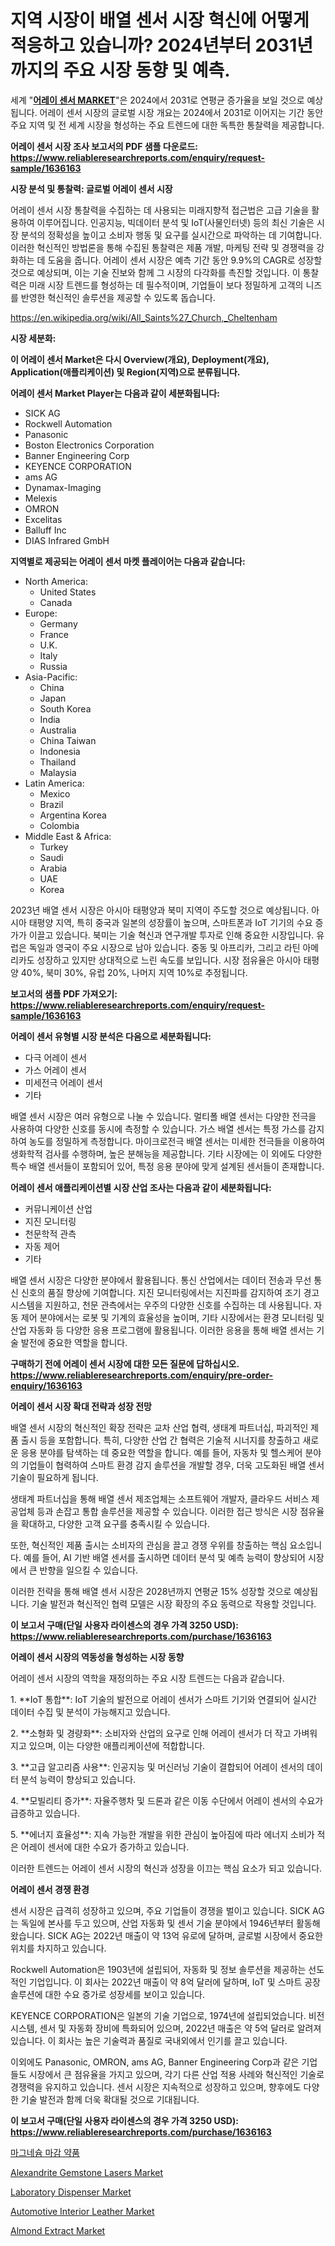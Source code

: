 <p><h1>지역 시장이 배열 센서 시장 혁신에 어떻게 적응하고 있습니까? 2024년부터 2031년까지의 주요 시장 동향 및 예측.</h1></p><p>세계 "<strong><a href="https://www.reliableresearchreports.com/array-sensors-market-r1636163">어레이 센서 MARKET</a></strong>"은 2024에서 2031로 연평균 증가율을 보일 것으로 예상됩니다. 어레이 센서 시장의 글로벌 시장 개요는 2024에서 2031로 이어지는 기간 동안 주요 지역 및 전 세계 시장을 형성하는 주요 트렌드에 대한 독특한 통찰력을 제공합니다.</p>
<p><strong>어레이 센서 시장 조사 보고서의 PDF 샘플 다운로드: <a href="https://www.reliableresearchreports.com/enquiry/request-sample/1636163">https://www.reliableresearchreports.com/enquiry/request-sample/1636163</a></strong></p>
<p><strong>시장 분석 및 통찰력: 글로벌 어레이 센서 시장</strong></p>
<p><p>어레이 센서 시장 통찰력을 수집하는 데 사용되는 미래지향적 접근법은 고급 기술을 활용하여 이루어집니다. 인공지능, 빅데이터 분석 및 IoT(사물인터넷) 등의 최신 기술은 시장 분석의 정확성을 높이고 소비자 행동 및 요구를 실시간으로 파악하는 데 기여합니다. 이러한 혁신적인 방법론을 통해 수집된 통찰력은 제품 개발, 마케팅 전략 및 경쟁력을 강화하는 데 도움을 줍니다. 어레이 센서 시장은 예측 기간 동안 9.9%의 CAGR로 성장할 것으로 예상되며, 이는 기술 진보와 함께 그 시장의 다각화를 촉진할 것입니다. 이 통찰력은 미래 시장 트렌드를 형성하는 데 필수적이며, 기업들이 보다 정밀하게 고객의 니즈를 반영한 혁신적인 솔루션을 제공할 수 있도록 돕습니다.</p></p>
<p><a href="%7CAUTHORITHY_DOMAIN_URL%7C">https://en.wikipedia.org/wiki/All_Saints%27_Church,_Cheltenham</a></p>
<p><strong>시장 세분화:</strong></p>
<p><strong>이 어레이 센서 Market은 다시 Overview(개요), Deployment(개요), Application(애플리케이션) 및 Region(지역)으로 분류됩니다.</strong></p>
<p><strong>어레이 센서 Market Player는 다음과 같이 세분화됩니다:</strong></p>
<p><ul><li>SICK AG</li><li>Rockwell Automation</li><li>Panasonic</li><li>Boston Electronics Corporation</li><li>Banner Engineering Corp</li><li>KEYENCE CORPORATION</li><li>ams AG</li><li>Dynamax-Imaging</li><li>Melexis</li><li>OMRON</li><li>Excelitas</li><li>Balluff Inc</li><li>DIAS Infrared GmbH</li></ul></p>
<p><strong>지역별로 제공되는 어레이 센서 마켓 플레이어는 다음과 같습니다:</strong></p>
<p><ul>
    <li>
        North America:
        <ul>
            <li>United States</li>
            <li>Canada</li>
        </ul>
    </li>
    <li>
        Europe:
        <ul>
            <li>Germany</li>
            <li>France</li>
            <li>U.K.</li>
            <li>Italy</li>
            <li>Russia</li>
        </ul>
    </li>
    <li>
        Asia-Pacific:
        <ul>
            <li>China</li>
            <li>Japan</li>
            <li>South Korea</li>
            <li>India</li>
            <li>Australia</li>
            <li>China Taiwan</li>
            <li>Indonesia</li>
            <li>Thailand</li>
            <li>Malaysia</li>
        </ul>
    </li>
    <li>
        Latin America:
        <ul>
            <li>Mexico</li>
            <li>Brazil</li>
            <li>Argentina Korea</li>
            <li>Colombia</li>
        </ul>
    </li>
    <li>
        Middle East & Africa:
        <ul>
            <li>Turkey</li>
            <li>Saudi</li>
            <li>Arabia</li>
            <li>UAE</li>
            <li>Korea</li>
        </ul>
    </li>
    </ul></p>
<p><p>2023년 배열 센서 시장은 아시아 태평양과 북미 지역이 주도할 것으로 예상됩니다. 아시아 태평양 지역, 특히 중국과 일본의 성장률이 높으며, 스마트폰과 IoT 기기의 수요 증가가 이끌고 있습니다. 북미는 기술 혁신과 연구개발 투자로 인해 중요한 시장입니다. 유럽은 독일과 영국이 주요 시장으로 남아 있습니다. 중동 및 아프리카, 그리고 라틴 아메리카도 성장하고 있지만 상대적으로 느린 속도를 보입니다. 시장 점유율은 아시아 태평양 40%, 북미 30%, 유럽 20%, 나머지 지역 10%로 추정됩니다.</p></p>
<p><strong>보고서의 샘플 PDF 가져오기: <a href="https://www.reliableresearchreports.com/enquiry/request-sample/1636163">https://www.reliableresearchreports.com/enquiry/request-sample/1636163</a></strong></p>
<p><strong>어레이 센서 유형별 시장 분석은 다음으로 세분화됩니다:</strong></p>
<p><ul><li>다극 어레이 센서</li><li>가스 어레이 센서</li><li>미세전극 어레이 센서</li><li>기타</li></ul></p>
<p><p>배열 센서 시장은 여러 유형으로 나눌 수 있습니다. 멀티폴 배열 센서는 다양한 전극을 사용하여 다양한 신호를 동시에 측정할 수 있습니다. 가스 배열 센서는 특정 가스를 감지하여 농도를 정밀하게 측정합니다. 마이크로전극 배열 센서는 미세한 전극들을 이용하여 생화학적 검사를 수행하며, 높은 분해능을 제공합니다. 기타 시장에는 이 외에도 다양한 특수 배열 센서들이 포함되어 있어, 특정 응용 분야에 맞게 설계된 센서들이 존재합니다.</p></p>
<p><strong>어레이 센서 애플리케이션별 시장 산업 조사는 다음과 같이 세분화됩니다:</strong></p>
<p><ul><li>커뮤니케이션 산업</li><li>지진 모니터링</li><li>천문학적 관측</li><li>자동 제어</li><li>기타</li></ul></p>
<p><p>배열 센서 시장은 다양한 분야에서 활용됩니다. 통신 산업에서는 데이터 전송과 무선 통신 신호의 품질 향상에 기여합니다. 지진 모니터링에서는 지진파를 감지하여 조기 경고 시스템을 지원하고, 천문 관측에서는 우주의 다양한 신호를 수집하는 데 사용됩니다. 자동 제어 분야에서는 로봇 및 기계의 효율성을 높이며, 기타 시장에서는 환경 모니터링 및 산업 자동화 등 다양한 응용 프로그램에 활용됩니다. 이러한 응용을 통해 배열 센서는 기술 발전에 중요한 역할을 합니다.</p></p>
<p><strong>구매하기 전에 어레이 센서 시장에 대한 모든 질문에 답하십시오. <a href="https://www.reliableresearchreports.com/enquiry/pre-order-enquiry/1636163">https://www.reliableresearchreports.com/enquiry/pre-order-enquiry/1636163</a></strong></p>
<p><strong>어레이 센서 시장 확대 전략과 성장 전망</strong></p>
<p><p>배열 센서 시장의 혁신적인 확장 전략은 교차 산업 협력, 생태계 파트너십, 파괴적인 제품 출시 등을 포함합니다. 특히, 다양한 산업 간 협력은 기술적 시너지를 창출하고 새로운 응용 분야를 탐색하는 데 중요한 역할을 합니다. 예를 들어, 자동차 및 헬스케어 분야의 기업들이 협력하여 스마트 환경 감지 솔루션을 개발할 경우, 더욱 고도화된 배열 센서 기술이 필요하게 됩니다.</p><p>생태계 파트너십을 통해 배열 센서 제조업체는 소프트웨어 개발자, 클라우드 서비스 제공업체 등과 손잡고 통합 솔루션을 제공할 수 있습니다. 이러한 접근 방식은 시장 점유율을 확대하고, 다양한 고객 요구를 충족시킬 수 있습니다.</p><p>또한, 혁신적인 제품 출시는 소비자의 관심을 끌고 경쟁 우위를 창출하는 핵심 요소입니다. 예를 들어, AI 기반 배열 센서를 출시하면 데이터 분석 및 예측 능력이 향상되어 시장에서 큰 반향을 일으킬 수 있습니다. </p><p>이러한 전략을 통해 배열 센서 시장은 2028년까지 연평균 15% 성장할 것으로 예상됩니다. 기술 발전과 혁신적인 협력 모델은 시장 확장의 주요 동력으로 작용할 것입니다.</p></p>
<p><strong>이 보고서 구매(단일 사용자 라이센스의 경우 가격 3250 USD): <a href="https://www.reliableresearchreports.com/purchase/1636163">https://www.reliableresearchreports.com/purchase/1636163</a></strong></p>
<p><strong>어레이 센서 시장의 역동성을 형성하는 시장 동향</strong></p>
<p><p>어레이 센서 시장의 역학을 재정의하는 주요 시장 트렌드는 다음과 같습니다.</p><p>1. **IoT 통합**: IoT 기술의 발전으로 어레이 센서가 스마트 기기와 연결되어 실시간 데이터 수집 및 분석이 가능해지고 있습니다.</p><p>2. **소형화 및 경량화**: 소비자와 산업의 요구로 인해 어레이 센서가 더 작고 가벼워지고 있으며, 이는 다양한 애플리케이션에 적합합니다.</p><p>3. **고급 알고리즘 사용**: 인공지능 및 머신러닝 기술이 결합되어 어레이 센서의 데이터 분석 능력이 향상되고 있습니다.</p><p>4. **모빌리티 증가**: 자율주행차 및 드론과 같은 이동 수단에서 어레이 센서의 수요가 급증하고 있습니다.</p><p>5. **에너지 효율성**: 지속 가능한 개발을 위한 관심이 높아짐에 따라 에너지 소비가 적은 어레이 센서에 대한 수요가 증가하고 있습니다.</p><p>이러한 트렌드는 어레이 센서 시장의 혁신과 성장을 이끄는 핵심 요소가 되고 있습니다.</p></p>
<p><strong>어레이 센서 경쟁 환경</strong></p>
<p><p>센서 시장은 급격히 성장하고 있으며, 주요 기업들이 경쟁을 벌이고 있습니다. SICK AG는 독일에 본사를 두고 있으며, 산업 자동화 및 센서 기술 분야에서 1946년부터 활동해 왔습니다. SICK AG는 2022년 매출이 약 13억 유로에 달하며, 글로벌 시장에서 중요한 위치를 차지하고 있습니다.</p><p>Rockwell Automation은 1903년에 설립되어, 자동화 및 정보 솔루션을 제공하는 선도적인 기업입니다. 이 회사는 2022년 매출이 약 8억 달러에 달하며, IoT 및 스마트 공장 솔루션에 대한 수요 증가로 성장세를 보이고 있습니다.</p><p>KEYENCE CORPORATION은 일본의 기술 기업으로, 1974년에 설립되었습니다. 비전 시스템, 센서 및 자동화 장비에 특화되어 있으며, 2022년 매출은 약 5억 달러로 알려져 있습니다. 이 회사는 높은 기술력과 품질로 국내외에서 인기를 끌고 있습니다.</p><p>이외에도 Panasonic, OMRON, ams AG, Banner Engineering Corp과 같은 기업들도 시장에서 큰 점유율을 가지고 있으며, 각기 다른 산업 적용 사례와 혁신적인 기술로 경쟁력을 유지하고 있습니다. 센서 시장은 지속적으로 성장하고 있으며, 향후에도 다양한 기술 발전과 함께 더욱 확대될 것으로 기대됩니다.</p></p>
<p><strong>이 보고서 구매(단일 사용자 라이센스의 경우 가격 3250 USD): <a href="https://www.reliableresearchreports.com/purchase/1636163">https://www.reliableresearchreports.com/purchase/1636163</a></strong></p>
<p><p><a href="https://medium.com/@test11.4/%EB%A7%88%EA%B7%B8%EB%84%A4%EC%8A%98-%EB%A7%88%EA%B0%90-%ED%99%94%ED%95%99%EB%AC%BC%EC%A7%88-%EC%8B%9C%EC%9E%A5-2024%EB%85%84%EB%B6%80%ED%84%B0-2031%EB%85%84%EA%B9%8C%EC%A7%80%EC%9D%98-%EC%82%B0%EC%97%85-%EB%8F%99%ED%96%A5-%EB%B0%8F-%EC%A0%84%EB%A7%9D-d0a3198efbfb">마그네슘 마감 약품</a></p><p><a href="https://www.linkedin.com/pulse/global-alexandrite-gemstone-lasers-market-focus-application-end-use-b6ice?trackingId=tJWT%2F51gSNq50BEXau4VBA%3D%3D">Alexandrite Gemstone Lasers Market</a></p><p><a href="https://www.linkedin.com/pulse/mapping-laboratory-dispenser-market-trends-challenges-breakthroughs-codsc?trackingId=wswovyfGSWqwF860cRCAyw%3D%3D">Laboratory Dispenser Market</a></p><p><a href="https://issuu.com/reportprime-2/docs/automotive-interior-leather-market-_47eb8110b3c3fa">Automotive Interior Leather Market</a></p><p><a href="https://medium.com/@tyleolden34345/the-almond-extract-market-is-experiencing-higher-than-anticipated-demand-compared-to-23a20421e17c">Almond Extract Market</a></p></p>